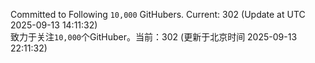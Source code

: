 Committed to Following `10,000` GitHubers. Current: <!-- FOLLOWING_COUNT -->302<!-- FOLLOWING_COUNT --> (Update at UTC <!-- LAST_UPDATED -->2025-09-13 14:11:32<!-- LAST_UPDATED -->)<br>
致力于关注`10,000`个GitHuber。当前：<!-- FOLLOWING_COUNT -->302<!-- FOLLOWING_COUNT --> (更新于北京时间 <!-- LAST_UPDATED_CST -->2025-09-13 22:11:32<!-- LAST_UPDATED_CST -->)
